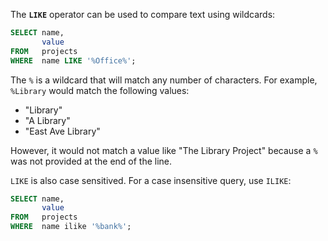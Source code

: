 The **`LIKE`** operator can be used to compare text using wildcards:

```sql
SELECT name,
       value
FROM   projects
WHERE  name LIKE '%Office%'; 
```

The `%` is a wildcard that will match any number of characters. For example, `%Library` would match the following values:
* "Library"
* "A Library"
* "East Ave Library"

However, it would not match a value like "The Library Project" because a `%` was not provided at the end of the line.

`LIKE` is also case sensitived. For a case insensitive query, use `ILIKE`:

```sql
SELECT name,
       value
FROM   projects
WHERE  name ilike '%bank%';
```
